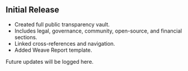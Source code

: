 ## Initial Release
- Created full public transparency vault.
- Includes legal, governance, community, open-source, and financial sections.
- Linked cross-references and navigation.
- Added Weave Report template.

Future updates will be logged here.